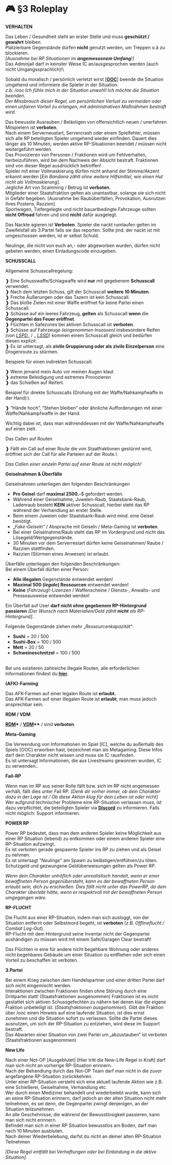 # 🎮 §3 Roleplay

**VERHALTEN**

Das Leben / Gesundheit steht an erster Stelle und muss **geschützt / gewahrt** bleiben.\
Platzierbare Gegenstände dürfen **nicht** genutzt werden, um Treppen o.ä zu blockieren.\
_\[Ausnahme bei RP Situationen im **angemessenem Umfang**!]_\
Das Adminjail darf in keinster Weise IC an/ausgesprochen werden (auch nicht Umgangssprachlich)!\\

Sobald du moralisch / persönlich verletzt wirst \[[**OOC**](../../was-ist/was-ist-ic-ooc.md)] beende die Situation umgehend und informiere die Spieler in der Situation.\
_z.b: /ooc Ich fühle mich in der Situation unwohl! Ich möchte die Situation beenden._\
_Der Missbrauch dieser Regel, um persönlichen Verlust zu vermeiden oder einen unfairen Vorteil zu erlangen, mit administrativen Maßnahmen bestraft wird._

Das bewusste Ausrauben / Belästigen von offensichtlich neuen / unerfahren Mitspielern ist **verboten**.\
Nach einem Serverneustart, Servercrash oder einem Spielfehler, müssen sich alle RP beteiligten Spieler umgehend wieder einfinden. Dauert dies länger als 10 Minuten, werden aktive RP-Situationen beendet / müssen nicht weitergeführt werden.\
Das Provozieren von Personen / Fraktionen wird um Fehlverhalten, herbeizuführen, wird bei dem Nachweis der Absicht bestraft. Fraktionen sind von dieser Regel ausdrücklich betroffen!\
Spieler mit einer Vollmaskierung dürfen nicht anhand der Stimme/Akzent erkannt werden \[_Ein Bandana zählt ohne weitere Hilfsmittel, wie einen Hut nicht als Vollmaskierung_].\
Jegliche Art von Scamming / Betrug ist **verboten**.\
Mitglieder einer Staatsfraktion gelten als unantastbar, solange sie sich nicht in Gefahr begeben. \[Ausnahme bei Raubüberfällen, Provokation, Ausnutzen ihres Postens, Razzien]\
Sportwagen, Tiefergelegte und nicht bauartbedingte Fahrzeuge sollten **nicht Offroad** fahren und sind **nicht** dafür ausgelegt.

Das Nackte agieren ist **Verboten**. Spieler die nackt rumlaufen gelten im Zweifelsfall als 3.Partei falls sie das reporten. Sollte jmd. der nackt ist mit umgeschossen werden, ist er selbst Schuld.

Neulinge, die nicht von euch an,- oder abgeworben wurden, dürfen nicht gebeten werden, einen Einladungscode einzugeben.

**SCHUSSCALL**

Allgemeine Schusscallregelung:

❱ Eine Schusswaffe/Schlagwaffe wird **nur** mit gegebenem **Schusscall** verwendet.\
❱ Nach dem letzten Schuss, gilt der Schusscall **weitere 10 Minuten**.\
❱ Freche Äußerungen oder das Tazern ist kein Schusscall.\
❱ Das bloße Zielen mit einer Waffe eröffnet für keine Partei einen Schusscall.\
❱ Schüsse auf ein leeres Fahrzeug, **gelten** als Schusscall **wenn** die **Gegenpartei das Feuer eröffnet**.\
❱ Flüchten in Safezones bei aktiven Schusscall ist **verboten**.\
❱ Schüsse auf Fahrzeuge _(eingenommen Insassen)_ insbesondere Reifen _(von_ [_LSPD_](../../fraktionen/lspd.md)\_ / \_ [_LSSD_](../../fraktionen/lssd.md)_)_ kommen einem Schusscall gleich und bedürfen diesen explizit.\
❱ Es ist untersagt, als **zivile Gruppierung oder als zivile Einzelperson** eine Drogenroute zu stürmen.

Beispiele für einen indirekten Schusscall:

❱ Wenn jemand mein Auto vor meinen Augen klaut\
❱ extreme Beleidigung und extremes Provozieren\
❱ das Schießen auf Reifen\\

Beispiel für direkte Schusscalls (Drohung mit der Waffe/Nahkampfwaffe in der Hand):\\

❱ “Hände hoch”, “Stehen bleiben” oder ähnliche Aufforderungen mit einer Waffe/Nahkampfwaffe in der Hand.

Wichtig dabei ist, dass man währenddessen mit der Waffe/Nahkampfwaffe auf einen zielt.

Das Callen auf Routen

❱ Fällt ein Call auf einer Route die von Staatfraktionen gestürmt wird, eröffnet sich der Call für alle Parteien auf der Route.\\

_Das Callen einer einzeln Partei auf einer Route ist nicht möglich!_

**Geiselnahmen & Überfälle**

Geiselnahmen unterliegen den folgenden Beschränkungen

* **Pro Geisel** darf **maximal 2500.-**$ gefordert werden.
* Während einer Geiselnahme, Juwelen-Raub, Staatsbank-Raub, Ladenraub besteht **KEIN** aktiver Schusscall, hierbei steht das RP während der Verhandlung an erster Stelle.
* Beim einem Juwelen oder Staatsbank-Raub wird mind. eine Geisel benötigt.
* „_Fake-Geiseln_“ / Absprache mit Geiseln / Meta-Gaming ist **verboten**.
* Bei einer Geiselnahme/Raub steht das RP im Vordergrund und nicht das Lösegeld/Wertgegenstände.
* 30 Minuten vor dem Serverrestart dürfen keine Geiselnahmen/ Raube / Razzien stattfinden.
* Razzien (Stürmen eines Anwesen) ist erlaubt.

Überfälle unterliegen den folgenden Beschränkungen:\
Bei einem Überfall dürfen einer Person:

* **Alle illegalen** Gegenstände entwendet werden!
* **Maximal 500 (**_**legale**_**) Ressourcen** entwendet werden!
* **Keine** (_Fahrzeug_)-Lizenzen / Waffenscheine / Diensts-, Anwalts- und Presseausweise entwendet werden!

Ein Überfall auf User **darf nicht ohne gegebenem RP-Hintergrund passieren** _\[Der Wunsch nach Materialien/Geld zählt **nicht** als RP-Hintergrund]_.

Folgende Gegenstände ziehen mehr „_Ressourcenkapazität_“:

* **Sushi** = 20 / 500
* **Sushi-Box** = 100 / 500
* **Mett** = 20 / 50
* **Schweineschnitzel** = 100 / 500

\
Bei uns existieren zahlreiche illegale Routen, alle erforderlichen Informationen findest du [**hier**](../../erklaerung/illegale-routen.md).

**(AFK)-Farming**

Das AFK-Farmen auf einer legalen Route ist **erlaubt.**\
Das AFK-Farmen auf einer illegalen Route ist **erlaubt**, man muss jedoch ansprechbar sein.

**RDM / VDM**

[**RDM**](../rdm.md)**\*** / [**VDM**](../vdm.md)**\*\*** / sind **verboten**.

**Meta-Gaming**

Die Verwendung von Informationen im Spiel \[IC], welche du außerhalb des Spiels \[OOC] erworben hast, bezeichnet man als Metagaming. Diese Infos darf dein Charakter nicht wissen und muss sie IC rausfinden.\
Es ist untersagt Informationen, die aus Livestreams gewonnen wurden, IC zu verwenden._._

**Fail-RP**

Wenn man im RP aus seiner Rolle fällt bzw. sich im RP nicht angemessen verhält, fällt dies unter Fail RP. _\[Denk dir vorher immer, ob dein Charakter dazu in der Lage ist / Ob diese Aktion klug für dein Leben ist oder nicht]_\
Wer aufgrund technischer Probleme eine RP-Situation verlassen muss, ist dazu verpflichtet, die beteiligten Spieler via [**Discord**](https://discord.gg/grp-fivem) zu informieren. Falls nicht möglich: Support informieren.

**POWER RP**

Power RP bedeutet, dass man dem anderen Spieler keine Möglichkeit aus einer RP Situation (lebend) zu entkommen oder einem anderen Spieler eine RP-Situation aufzwingt.\
Es ist verboten gerade gespawnte Spieler ins RP zu ziehen und als Geisel zu nehmen.\
Es ist untersagt “_Neulinge_” am Spawn zu belästigen/entführen/zu töten.\
Schutzgeld und gezwungene Geldüberweisungen gelten als Power RP.

_Wenn dein Charakter unhöflich oder unrealistisch handelt, wenn er einer bewaffneten Person gegenübersteht, kann es der bewaffneten Person erlaubt sein, dich zu erschießen. Dies fällt nicht unter das PowerRP, da dein Charakter überlebt hätte, wenn er respektvoll mit der bewaffneten Person umgegangen wäre._

**RP-FLUCHT**

Die Flucht aus einer RP-Situation, indem man sich ausloggt, von der Situation entfernt oder Selbstmord begeht, ist **verboten** (_z.B. Offlineflucht / Combat Log-Out_).\
RP-Flucht mit dem Hintergrund seine Inventar nicht der Gegenpartei aushändigen zu müssen wird mit einem Safe/Garagen Clear bestraft!

Das Flüchten in eine für andere nicht begehbare Wohnung oder anderes nicht begehbares Gebäude um einer Situation zu entfliehen oder sich einen Vorteil zu beschaffen ist verboten.

**3.Partei**

Bei einem Krieg zwischen dem Handelspartner und einer dritten Partei darf sich nicht eingemischt werden.\
Interaktionen zwischen Fraktionen finden ohne Störung durch eine Drittpartei statt! (Staatsfraktionen ausgenommen) Fraktionen ist es nicht gestattet sich aktiven Schussgefechten zu nähern bei denen klar die eigene Fraktion unbeteiligt ist. (_Staatsfraktionen ausgenommen_). Gibt die Fraktion über /ooc einen Hinweis auf eine laufende Situation, ist dies ernst zunehmen und die Situation sofort zu verlassen. Sollte die Partei dieses ausnutzen, um sich der RP-Situation zu entziehen, wird diese im Support bestraft.\
Das Abwarten einer Situation von zwei Partei um „abzustauben“ ist verboten (Staatsfraktionen ausgenommen)

**New Life**

Nach einer Not-OP \[Ausgeblutet] \[Hier tritt die New-Life Regel in Kraft] darf man sich nicht an vorherige RP-Situation erinnern.\
Nach der Behandlung durch das Not-OP Team darf man nicht in die zuvor angefangene RP-Situation zurückkehren.\
Unter einer RP-Situation versteht sich eine aktuell laufende Aktion wie z.B. eine Schießerei, Geiselnahme, Verhandlung etc.\
Wer durch einen Mediziner behandelt und wiederbelebt wurde, kann sich an seine RP-Situation erinnern, darf jedoch an der alten Situation nicht mehr teilnehmen, es sei denn, die Gegenpartei zwingt denjenigen, an der Situation teilzunehmen.\
An alle Geschehnisse, die während der Bewusstlosigkeit passieren, kann man sich nicht erinnern.\
Befindet man sich in einer RP Situation bewusstlos am Boden, darf man nach 10 Minuten ausbluten.\
Nach deiner Wiederbelebung, darfst du nicht an deiner alten RP-Situation Teilnehmen

_\[Diese Regel entfällt bei Verhaftungen oder bei Einbindung in die aktive Situation]_.
